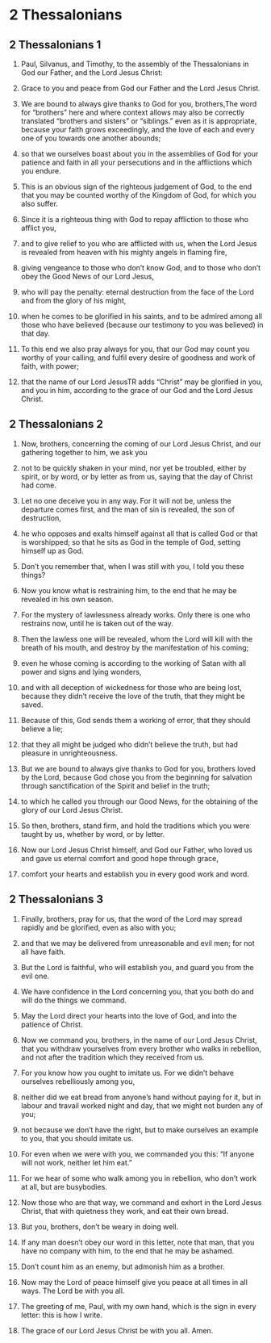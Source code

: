 # 2 Thessalonians

## 2 Thessalonians 1

1. Paul, Silvanus, and Timothy, to the assembly of the Thessalonians in God our Father, and the Lord Jesus Christ:

2. Grace to you and peace from God our Father and the Lord Jesus Christ.  

3.   We are bound to always give thanks to God for you, brothers,The word for “brothers” here and where context allows may also be correctly translated “brothers and sisters” or “siblings.” even as it is appropriate, because your faith grows exceedingly, and the love of each and every one of you towards one another abounds;

4. so that we ourselves boast about you in the assemblies of God for your patience and faith in all your persecutions and in the afflictions which you endure.

5. This is an obvious sign of the righteous judgement of God, to the end that you may be counted worthy of the Kingdom of God, for which you also suffer.

6. Since it is a righteous thing with God to repay affliction to those who afflict you,

7. and to give relief to you who are afflicted with us, when the Lord Jesus is revealed from heaven with his mighty angels in flaming fire,

8. giving vengeance to those who don’t know God, and to those who don’t obey the Good News of our Lord Jesus,

9. who will pay the penalty: eternal destruction from the face of the Lord and from the glory of his might,

10. when he comes to be glorified in his saints, and to be admired among all those who have believed (because our testimony to you was believed) in that day.  

11.   To this end we also pray always for you, that our God may count you worthy of your calling, and fulfil every desire of goodness and work of faith, with power;

12. that the name of our Lord JesusTR adds “Christ” may be glorified in you, and you in him, according to the grace of our God and the Lord Jesus Christ.   

## 2 Thessalonians 2

1. Now, brothers, concerning the coming of our Lord Jesus Christ, and our gathering together to him, we ask you

2. not to be quickly shaken in your mind, nor yet be troubled, either by spirit, or by word, or by letter as from us, saying that the day of Christ had come.

3. Let no one deceive you in any way. For it will not be, unless the departure comes first, and the man of sin is revealed, the son of destruction,

4. he who opposes and exalts himself against all that is called God or that is worshipped; so that he sits as God in the temple of God, setting himself up as God.

5. Don’t you remember that, when I was still with you, I told you these things?

6. Now you know what is restraining him, to the end that he may be revealed in his own season.

7. For the mystery of lawlessness already works. Only there is one who restrains now, until he is taken out of the way.

8. Then the lawless one will be revealed, whom the Lord will kill with the breath of his mouth, and destroy by the manifestation of his coming;

9. even he whose coming is according to the working of Satan with all power and signs and lying wonders,

10. and with all deception of wickedness for those who are being lost, because they didn’t receive the love of the truth, that they might be saved.

11. Because of this, God sends them a working of error, that they should believe a lie;

12. that they all might be judged who didn’t believe the truth, but had pleasure in unrighteousness.

13. But we are bound to always give thanks to God for you, brothers loved by the Lord, because God chose you from the beginning for salvation through sanctification of the Spirit and belief in the truth;

14. to which he called you through our Good News, for the obtaining of the glory of our Lord Jesus Christ.

15. So then, brothers, stand firm, and hold the traditions which you were taught by us, whether by word, or by letter.  

16.   Now our Lord Jesus Christ himself, and God our Father, who loved us and gave us eternal comfort and good hope through grace,

17. comfort your hearts and establish you in every good work and word.   

## 2 Thessalonians 3

1. Finally, brothers, pray for us, that the word of the Lord may spread rapidly and be glorified, even as also with you;

2. and that we may be delivered from unreasonable and evil men; for not all have faith.

3. But the Lord is faithful, who will establish you, and guard you from the evil one.

4. We have confidence in the Lord concerning you, that you both do and will do the things we command.

5. May the Lord direct your hearts into the love of God, and into the patience of Christ.  

6.   Now we command you, brothers, in the name of our Lord Jesus Christ, that you withdraw yourselves from every brother who walks in rebellion, and not after the tradition which they received from us.

7. For you know how you ought to imitate us. For we didn’t behave ourselves rebelliously among you,

8. neither did we eat bread from anyone’s hand without paying for it, but in labour and travail worked night and day, that we might not burden any of you;

9. not because we don’t have the right, but to make ourselves an example to you, that you should imitate us.

10. For even when we were with you, we commanded you this: “If anyone will not work, neither let him eat.”

11. For we hear of some who walk among you in rebellion, who don’t work at all, but are busybodies.

12. Now those who are that way, we command and exhort in the Lord Jesus Christ, that with quietness they work, and eat their own bread.  

13.   But you, brothers, don’t be weary in doing well.

14. If any man doesn’t obey our word in this letter, note that man, that you have no company with him, to the end that he may be ashamed.

15. Don’t count him as an enemy, but admonish him as a brother.  

16.   Now may the Lord of peace himself give you peace at all times in all ways. The Lord be with you all.  

17.   The greeting of me, Paul, with my own hand, which is the sign in every letter: this is how I write.

18. The grace of our Lord Jesus Christ be with you all. Amen.    